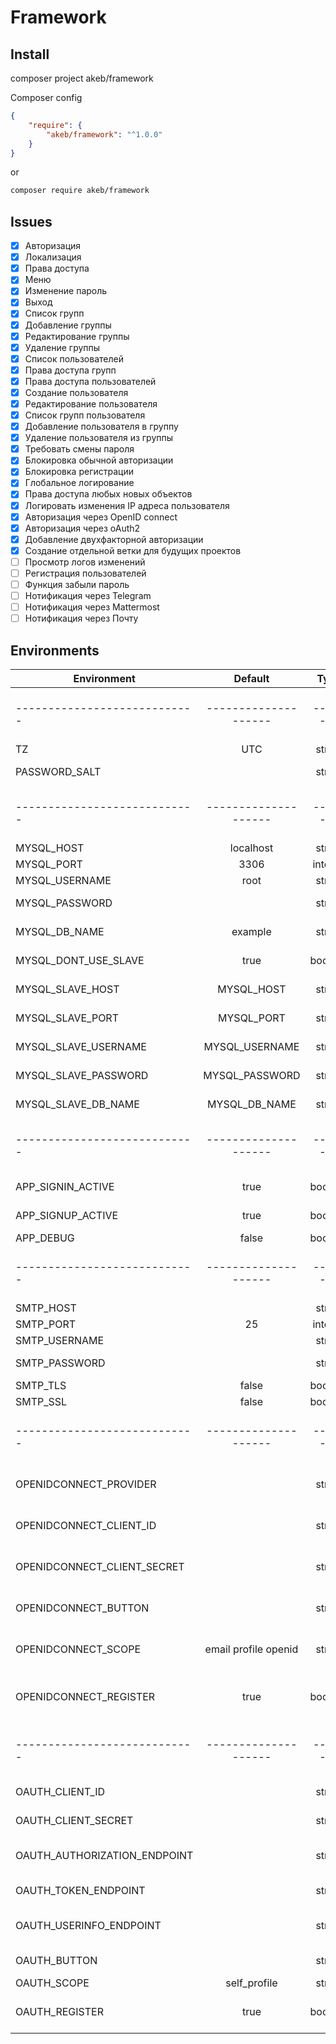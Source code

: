 # Framework

## Install

composer project akeb/framework

Composer config

```json
{
    "require": {
        "akeb/framework": "^1.0.0"
    }
}
```

or

```bash
composer require akeb/framework
```

## Issues

- [x] Авторизация
- [x] Локализация
- [x] Права доступа
- [x] Меню
- [x] Изменение пароль
- [x] Выход
- [x] Список групп
- [x] Добавление группы
- [x] Редактирование группы
- [x] Удаление группы
- [x] Список пользователей
- [x] Права доступа групп
- [x] Права доступа пользователей
- [x] Создание пользователя
- [x] Редактирование пользователя
- [x] Список групп пользователя
- [x] Добавление пользователя в группу
- [x] Удаление пользователя из группы
- [x] Требовать смены пароля
- [x] Блокировка обычной авторизации
- [x] Блокировка регистрации
- [x] Глобальное логирование
- [x] Права доступа любых новых объектов
- [x] Логировать изменения IP адреса пользователя
- [x] Авторизация через OpenID connect
- [x] Авторизация через oAuth2
- [x] Добавление двухфакторной авторизации
- [x] Создание отдельной ветки для будущих проектов
- [ ] Просмотр логов изменений
- [ ] Регистрация пользователей
- [ ] Функция забыли пароль
- [ ] Нотификация через Telegram
- [ ] Нотификация через Mattermost
- [ ] Нотификация через Почту

## Environments

| Environment                  |  Default             |   Type   | Description                   |
|------------------------------|:--------------------:|:--------:|-------------------------------|
| ---------------------------- | -------------------- | -------- | ----------------------------- |
| TZ                           | UTC                  | string   | Timezone                      |
| PASSWORD_SALT                |                      | string   | Password Salt                 |
| ---------------------------- | -------------------- | -------- | ----------------------------- |
| MYSQL_HOST                   | localhost            | string   | MySQL Host                    |
| MYSQL_PORT                   | 3306                 | integer  | MySQL Port                    |
| MYSQL_USERNAME               | root                 | string   | MySQL User                    |
| MYSQL_PASSWORD               |                      | string   | MySQL Password                |
| MYSQL_DB_NAME                | example              | string   | MySQL DB Name                 |
| MYSQL_DONT_USE_SLAVE         | true                 | boolean  | MySQL Dont Use Slave          |
| MYSQL_SLAVE_HOST             | MYSQL_HOST           | string   | MySQL Slave Host              |
| MYSQL_SLAVE_PORT             | MYSQL_PORT           | string   | MySQL Slave Port              |
| MYSQL_SLAVE_USERNAME         | MYSQL_USERNAME       | string   | MySQL Slave User              |
| MYSQL_SLAVE_PASSWORD         | MYSQL_PASSWORD       | string   | MySQL Slave Password          |
| MYSQL_SLAVE_DB_NAME          | MYSQL_DB_NAME        | string   | MySQL Slave DB Name           |
| ---------------------------- | -------------------- | -------- | ----------------------------- |
| APP_SIGNIN_ACTIVE            | true                 | boolean  | App Sign In Active            |
| APP_SIGNUP_ACTIVE            | true                 | boolean  | App Sign Up Active            |
| APP_DEBUG                    | false                | boolean  | App Debug                     |
| ---------------------------- | -------------------- | -------- | ----------------------------- |
| SMTP_HOST                    |                      | string   | SMTP Host                     |
| SMTP_PORT                    | 25                   | integer  | SMTP Port                     |
| SMTP_USERNAME                |                      | string   | SMTP User                     |
| SMTP_PASSWORD                |                      | string   | SMTP Password                 |
| SMTP_TLS                     | false                | boolean  | SMTP TLS                      |
| SMTP_SSL                     | false                | boolean  | SMTP SSL                      |
| ---------------------------- | -------------------- | -------- | ----------------------------- |
| OPENIDCONNECT_PROVIDER       |                      | string   | OpenID Connect Provider URL   |
| OPENIDCONNECT_CLIENT_ID      |                      | string   | OpenID Connect Client Id      |
| OPENIDCONNECT_CLIENT_SECRET  |                      | string   | OpenID Connect Client Secret  |
| OPENIDCONNECT_BUTTON         |                      | string   | OpenID Connect Button Title   |
| OPENIDCONNECT_SCOPE          | email profile openid | string   | OpenID Connect Scope          |
| OPENIDCONNECT_REGISTER       | true                 | boolean  | OpenID Connect Register Allow |
| ---------------------------- | -------------------- | -------- | ----------------------------- |
| OAUTH_CLIENT_ID              |                      | string   | OAuth Client Id               |
| OAUTH_CLIENT_SECRET          |                      | string   | OAuth Client Secret           |
| OAUTH_AUTHORIZATION_ENDPOINT |                      | string   | OAuth Authorization Endpoint  |
| OAUTH_TOKEN_ENDPOINT         |                      | string   | OAuth Token Endpoint          |
| OAUTH_USERINFO_ENDPOINT      |                      | string   | OAuth Userinfo Endpoint       |
| OAUTH_BUTTON                 |                      | string   | OAuth Button Title            |
| OAUTH_SCOPE                  | self_profile         | string   | OAuth Scope                   |
| OAUTH_REGISTER               | true                 | boolean  | OAuth Register Allow          |
